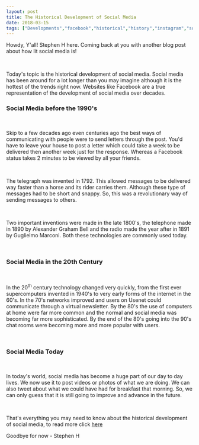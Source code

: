 ```yaml
---
layout: post
title: The Historical Development of Social Media
date: 2018-03-15
tags: ["Developments","facebook","historical","history","instagram","social media","twitter"]
---
```


Howdy, Y'all! Stephen H here. Coming back at you with another blog post about how lit social media is!

&nbsp;

Today's topic is the historical development of social media. Social media has been around for a lot longer than you may imagine although it is the hottest of the trends right now. Websites like Facebook are a true representation of the development of social media over decades.

<!--more-->

### Social Media before the 1990's

&nbsp;

Skip to a few decades ago even centuries ago the best ways of communicating with people were to send letters through the post. You'd have to leave your house to post a letter which could take a week to be delivered then another week just for the response. Whereas a Facebook status takes 2 minutes to be viewed by all your friends.

&nbsp;

The telegraph was invented in 1792. This allowed messages to be delivered way faster than a horse and its rider carries them. Although these type of messages had to be short and snappy. So, this was a revolutionary way of sending messages to others.

&nbsp;

Two important inventions were made in the late 1800's, the telephone made in 1890 by Alexander Graham Bell and the radio made the year after in 1891 by Guglielmo Marconi. Both these technologies are commonly used today.

&nbsp;

### Social Media in the 20th Century

&nbsp;

In the 20<sup>th</sup> century technology changed very quickly, from the first ever supercomputers invented in 1940's to very early forms of the internet in the 60's.  In the 70's networks improved and users on Usenet could communicate through a virtual newsletter. By the 80's the use of computers at home were far more common and the normal and social media was becoming far more sophisticated. By the end of the 80's going into the 90's chat rooms were becoming more and more popular with users.

&nbsp;

### Social Media Today

&nbsp;

In today's world, social media has become a huge part of our day to day lives. We now use it to post videos or photos of what we are doing. We can also tweet about what we could have had for breakfast that morning. So, we can only guess that it is still going to improve and advance in the future.

&nbsp;

That's everything you may need to know about the historical development of social media, to read more click [here](https://smallbiztrends.com/2013/05/the-complete-history-of-social-media-infographic.html)

Goodbye for now - Stephen H